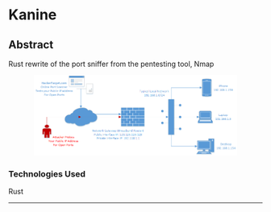 # Kanine
## Abstract
Rust rewrite of the port sniffer from the pentesting tool, Nmap 
 
<p align="center"><img src="https://github.com/Yehdar/kanine/blob/main/demo/demo.png" width="80%"></p>


### Technologies Used
Rust

<hr> 
